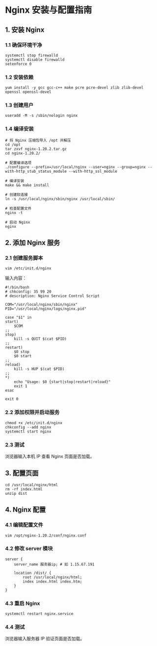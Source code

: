 # Nginx 安装与配置指南

## 1. 安装 Nginx

### 1.1 确保环境干净
```
systemctl stop firewalld
systemctl disable firewalld
setenforce 0
```

### 1.2 安装依赖
```
yum install -y gcc gcc-c++ make pcre pcre-devel zlib zlib-devel openssl openssl-devel
```

### 1.3 创建用户
```
useradd -M -s /sbin/nologin nginx
```

### 1.4 编译安装
```
# 将 Nginx 压缩包导入 /opt 并解压
cd /opt
tar zxvf nginx-1.20.2.tar.gz
cd nginx-1.20.2/

# 配置编译选项
./configure --prefix=/usr/local/nginx --user=nginx --group=nginx --with-http_stub_status_module --with-http_ssl_module

# 编译安装
make && make install

# 创建软连接
ln -s /usr/local/nginx/sbin/nginx /usr/local/sbin/

# 检查配置文件
nginx -t

# 启动 Nginx
nginx
```

## 2. 添加 Nginx 服务

### 2.1 创建服务脚本
```
vim /etc/init.d/nginx
```
输入内容：
```
#!/bin/bash
# chkconfig: 35 99 20
# description: Nginx Service Control Script

COM="/usr/local/nginx/sbin/nginx"
PID="/usr/local/nginx/logs/nginx.pid"

case "$1" in
start)
    $COM
;;
stop)
    kill -s QUIT $(cat $PID)
;;
restart)
    $0 stop
    $0 start
;;
reload)
    kill -s HUP $(cat $PID)
;;
*)
    echo "Usage: $0 {start|stop|restart|reload}"
    exit 1
esac

exit 0
```

### 2.2 添加权限并启动服务
```
chmod +x /etc/init.d/nginx
chkconfig --add nginx
systemctl start nginx
```

### 2.3 测试
浏览器输入本机 IP 查看 Nginx 页面是否加载。

## 3. 配置页面
```
cd /usr/local/nginx/html
rm -rf index.html
unzip dist
```

## 4. Nginx 配置

### 4.1 编辑配置文件
```
vim /opt/nginx-1.20.2/conf/nginx.conf
```

### 4.2 修改 server 模块
```
server {
    server_name 服务器ip; # 如 1.15.67.191

    location /dist/ {
        root /usr/local/nginx/html;
        index index.html index.htm;
    }
}
```

### 4.3 重启 Nginx
```
systemctl restart nginx.service
```

### 4.4 测试
浏览器输入服务器 IP 验证页面是否加载。